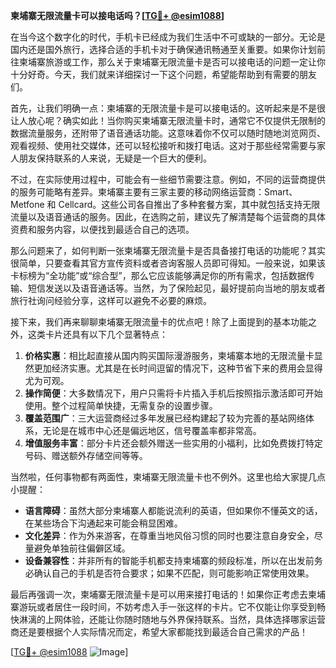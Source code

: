 **柬埔寨无限流量卡可以接电话吗？[[TG💪+ @esim1088](https://t.me/s/esim1088)]**

在当今这个数字化的时代，手机卡已经成为我们生活中不可或缺的一部分。无论是国内还是国外旅行，选择合适的手机卡对于确保通讯畅通至关重要。如果你计划前往柬埔寨旅游或工作，那么关于柬埔寨无限流量卡是否可以接电话的问题一定让你十分好奇。今天，我们就来详细探讨一下这个问题，希望能帮助到有需要的朋友们。

首先，让我们明确一点：柬埔寨的无限流量卡是可以接电话的。这听起来是不是很让人放心呢？确实如此！当你购买柬埔寨无限流量卡时，通常它不仅提供无限制的数据流量服务，还附带了语音通话功能。这意味着你不仅可以随时随地浏览网页、观看视频、使用社交媒体，还可以轻松接听和拨打电话。这对于那些经常需要与家人朋友保持联系的人来说，无疑是一个巨大的便利。

不过，在实际使用过程中，可能会有一些细节需要注意。例如，不同的运营商提供的服务可能略有差异。柬埔寨主要有三家主要的移动网络运营商：Smart、Metfone 和 Cellcard。这些公司各自推出了多种套餐方案，其中就包括支持无限流量以及语音通话的服务。因此，在选购之前，建议先了解清楚每个运营商的具体资费和服务内容，以便找到最适合自己的选项。

那么问题来了，如何判断一张柬埔寨无限流量卡是否具备接打电话的功能呢？其实很简单，只要查看其官方宣传资料或者咨询客服人员即可得知。一般来说，如果该卡标榜为“全功能”或“综合型”，那么它应该能够满足你的所有需求，包括数据传输、短信发送以及语音通话等。当然，为了保险起见，最好提前向当地的朋友或者旅行社询问经验分享，这样可以避免不必要的麻烦。

接下来，我们再来聊聊柬埔寨无限流量卡的优点吧！除了上面提到的基本功能之外，这类卡片还具有以下几个显著特点：

1. **价格实惠**：相比起直接从国内购买国际漫游服务，柬埔寨本地的无限流量卡显然更加经济实惠。尤其是在长时间逗留的情况下，这种节省下来的费用会显得尤为可观。
2. **操作简便**：大多数情况下，用户只需将卡片插入手机后按照指示激活即可开始使用。整个过程简单快捷，无需复杂的设置步骤。
3. **覆盖范围广**：三大运营商经过多年发展已经构建起了较为完善的基站网络体系，无论是在城市中心还是偏远地区，信号覆盖率都非常高。
4. **增值服务丰富**：部分卡片还会额外赠送一些实用的小福利，比如免费拨打特定号码、赠送额外存储空间等等。

当然啦，任何事物都有两面性，柬埔寨无限流量卡也不例外。这里也给大家提几点小提醒：

- **语言障碍**：虽然大部分柬埔寨人都能说流利的英语，但如果你不懂英文的话，在某些场合下沟通起来可能会稍显困难。
- **文化差异**：作为外来游客，在尊重当地风俗习惯的同时也要注意自身安全，尽量避免单独前往偏僻区域。
- **设备兼容性**：并非所有的智能手机都支持柬埔寨的频段标准，所以在出发前务必确认自己的手机是否符合要求；如果不匹配，则可能影响正常使用效果。

最后再强调一次，柬埔寨无限流量卡是可以用来接打电话的！如果你正考虑去柬埔寨游玩或者居住一段时间，不妨考虑入手一张这样的卡片。它不仅能让你享受到畅快淋漓的上网体验，还能让你随时随地与外界保持联系。当然，具体选择哪家运营商还是要根据个人实际情况而定，希望大家都能找到最适合自己需求的产品！

[[TG💪+ @esim1088](https://t.me/s/esim1088) ![Image](https://i.postimg.cc/4NQfJmqS/Snipaste-2025-05-13-00-14-12.png)]